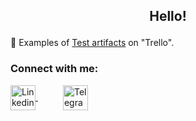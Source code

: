 ## <p align="center">Hello!</p>

<p dir="auto">
    <g-emoji class="g-emoji" alias="memo" fallback-src="https://github.githubassets.com/images/icons/emoji/unicode/1f4dd.png">📝
    </g-emoji> Examples of <a href="https://trello.com/w/test_practice">Test artifacts</a> on "Trello".
</p>

### Connect with me:

<a href="https://linkedin.com/in/karina-vyalova" rel="nofollow">
    <img align="center" src="https://cdn-icons-png.flaticon.com/512/174/174857.png" alt="Linkedin Badge" width="40" style="max-width: 100%;">
</a>

<a href="https://t.me/karina_vka" rel="nofollow">
    <img align="center" src="https://upload.wikimedia.org/wikipedia/commons/thumb/8/83/Telegram_2019_Logo.svg/160px-Telegram_2019_Logo.svg.png" alt="Telegram Badge" width="40px" style="margin-left: 40px; max-width: 100%;">
</a>





